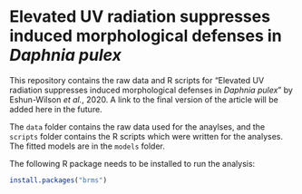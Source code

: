 Elevated UV radiation suppresses induced morphological defenses in
*Daphnia pulex*
================

This repository contains the raw data and R scripts for “Elevated UV
radiation suppresses induced morphological defenses in *Daphnia pulex*”
by Eshun-Wilson *et al.*, 2020. A link to the final version of the
article will be added here in the future.

The `data` folder contains the raw data used for the anaylses, and the
`scripts` folder contains the R scripts which were written for the
analyses. The fitted models are in the `models` folder.

The following R package needs to be installed to run the analysis:

``` r
install.packages("brms")
```
